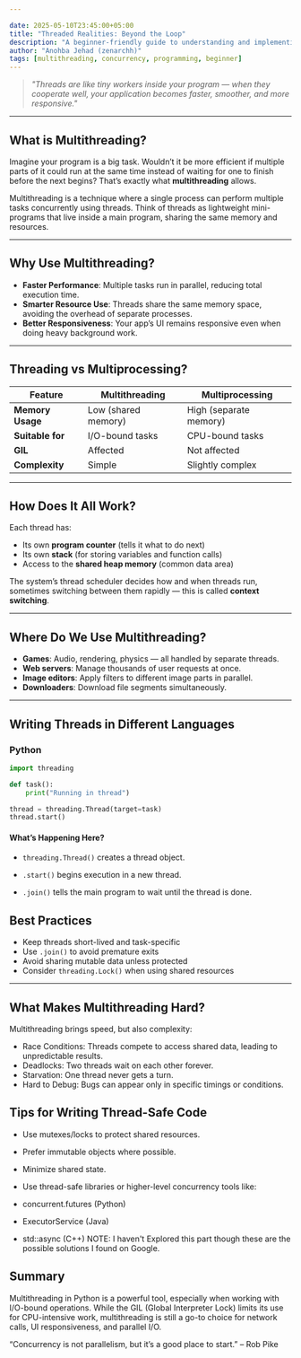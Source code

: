 ```yaml
---

date: 2025-05-10T23:45:00+05:00
title: "Threaded Realities: Beyond the Loop"
description: "A beginner-friendly guide to understanding and implementing multithreading effectively."
author: "Anohba Jehad (zenarchh)"
tags: [multithreading, concurrency, programming, beginner]
---
```


> *"Threads are like tiny workers inside your program — when they cooperate well, your application becomes faster, smoother, and more responsive."*

---

##  What is Multithreading?

Imagine your program is a big task. Wouldn’t it be more efficient if multiple parts of it could run at the same time instead of waiting for one to finish before the next begins? That’s exactly what **multithreading** allows.

Multithreading is a technique where a single process can perform multiple tasks concurrently using threads. Think of threads as lightweight mini-programs that live inside a main program, sharing the same memory and resources.

---

## Why Use Multithreading?

-  **Faster Performance**: Multiple tasks run in parallel, reducing total execution time.
-  **Smarter Resource Use**: Threads share the same memory space, avoiding the overhead of separate processes.
-  **Better Responsiveness**: Your app’s UI remains responsive even when doing heavy background work.

---


##  Threading vs Multiprocessing?

| Feature          | Multithreading           | Multiprocessing          |
|------------------|--------------------------|----------------------------|
| **Memory Usage** | Low (shared memory)      | High (separate memory)     |
| **Suitable for** | I/O-bound tasks          | CPU-bound tasks            |
| **GIL**          | Affected                 | Not affected               |
| **Complexity**   | Simple                   | Slightly complex           |

---

## How Does It All Work?

Each thread has:

- Its own **program counter** (tells it what to do next)
- Its own **stack** (for storing variables and function calls)
- Access to the **shared heap memory** (common data area)

The system’s thread scheduler decides how and when threads run, sometimes switching between them rapidly — this is called **context switching**.

---

## Where Do We Use Multithreading?

-  **Games**: Audio, rendering, physics — all handled by separate threads.
-  **Web servers**: Manage thousands of user requests at once.
-  **Image editors**: Apply filters to different image parts in parallel.
-  **Downloaders**: Download file segments simultaneously.

---

## Writing Threads in Different Languages

###  Python

```python
import threading

def task():
    print("Running in thread")

thread = threading.Thread(target=task)
thread.start()
```
#### What’s Happening Here?
- `threading.Thread()` creates a thread object.

- `.start()` begins execution in a new thread.

- `.join()` tells the main program to wait until the thread is done.

## Best Practices

-  Keep threads short-lived and task-specific
-  Use `.join()` to avoid premature exits 
-  Avoid sharing mutable data unless protected 
-  Consider `threading.Lock()` when using shared resources  

---


## What Makes Multithreading Hard?

Multithreading brings speed, but also complexity:

- Race Conditions: Threads compete to access shared data, leading to unpredictable results.
- Deadlocks: Two threads wait on each other forever.
- Starvation: One thread never gets a turn.
- Hard to Debug: Bugs can appear only in specific timings or conditions.

## Tips for Writing Thread-Safe Code
- Use mutexes/locks to protect shared resources.
- Prefer immutable objects where possible.
- Minimize shared state.
- Use thread-safe libraries or higher-level concurrency tools like:
- concurrent.futures (Python)
- ExecutorService (Java)

- std::async (C++)
NOTE: I haven't Explored this part though these are the possible solutions I found on Google.

## Summary
Multithreading in Python is a powerful tool, especially when working with I/O-bound operations. While the GIL (Global Interpreter Lock) limits its use for CPU-intensive work, multithreading is still a go-to choice for network calls, UI responsiveness, and parallel I/O.

“Concurrency is not parallelism, but it’s a good place to start.” – Rob Pike


